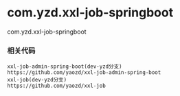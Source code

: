 # com.yzd.xxl-job-springboot
com.yzd.xxl-job-springboot

### 相关代码
```
xxl-job-admin-spring-boot(dev-yzd分支)
https://github.com/yaozd/xxl-job-admin-spring-boot
xxl-job(dev-yzd分支)
https://github.com/yaozd/xxl-job
```